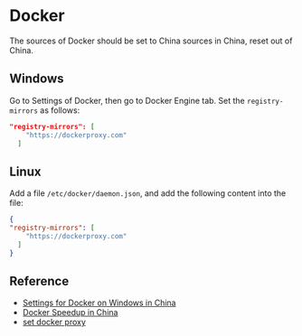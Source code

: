 # Docker

The sources of Docker should be set to China sources in China, reset out of China.

## Windows

Go to Settings of Docker, then go to Docker Engine tab. Set the `registry-mirrors` as follows:

```json
"registry-mirrors": [
    "https://dockerproxy.com"
  ]
```

## Linux

Add a file `/etc/docker/daemon.json`, and add the following content into the file:

```json
{
"registry-mirrors": [
    "https://dockerproxy.com"
  ]
}
```

## Reference

- [Settings for Docker on Windows in China](https://blog.csdn.net/qq_35976271/article/details/91362620)
- [Docker Speedup in China](https://www.cnblogs.com/nhdlb/p/12567154.html)
- [set docker proxy](https://dockerproxy.com/docs)

